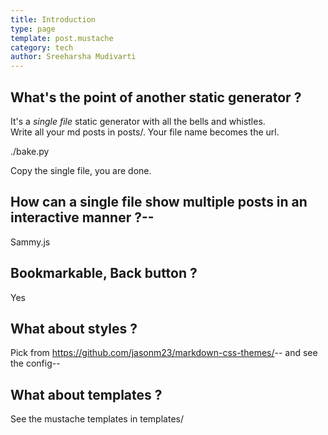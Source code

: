 ```yaml
---
title: Introduction
type: page
template: post.mustache
category: tech
author: Sreeharsha Mudivarti
---
```


## What's the point of another static generator ?  

It's a *single file* static generator with all the bells and whistles.  
Write all your md posts in posts/. Your file name becomes the url.  

./bake.py

Copy the single file, you are done.  

## How can a single file show multiple posts in an interactive manner ?--
Sammy.js  

## Bookmarkable, Back button ?
Yes  

## What about styles ?  
Pick from <https://github.com/jasonm23/markdown-css-themes/>--
and see the config--

## What about templates ?  
See the mustache templates in templates/  

